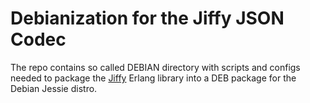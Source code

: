 # Debianization for the Jiffy JSON Codec

The repo contains so called DEBIAN directory with
scripts and configs needed to package the
[Jiffy](https://github.com/davisp/jiffy) Erlang
library into a DEB package for the Debian Jessie distro.
